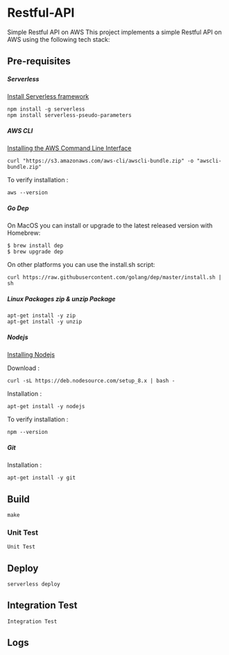 # Restful-API
Simple Restful API on AWS
This project implements a simple Restful API on AWS using the following tech stack:
## Pre-requisites
##### Serverless
[Install Serverless framework](https://serverless.com/framework/docs/providers/aws/guide/quick-start/)
```
npm install -g serverless
npm install serverless-pseudo-parameters
```
##### AWS CLI
[Installing the AWS Command Line Interface](https://docs.aws.amazon.com/cli/latest/userguide/installing.html)
```
curl "https://s3.amazonaws.com/aws-cli/awscli-bundle.zip" -o "awscli-bundle.zip"
```
To verify installation :
```
aws --version
```
##### Go Dep
On MacOS you can install or upgrade to the latest released version with Homebrew:
```
$ brew install dep
$ brew upgrade dep
```
On other platforms you can use the install.sh script:
```
curl https://raw.githubusercontent.com/golang/dep/master/install.sh | sh
```
##### Linux Packages zip & unzip Package
```
apt-get install -y zip
apt-get install -y unzip
```
##### Nodejs
[Installing Nodejs ](https://nodejs.org/en/)

Download :
```
curl -sL https://deb.nodesource.com/setup_8.x | bash -
```
Installation :
```
apt-get install -y nodejs
```
To verify installation :
```
npm --version
```

##### Git
Installation :
```
apt-get install -y git
```
## Build
    make
### Unit Test
    Unit Test
## Deploy
    serverless deploy

## Integration Test
    Integration Test
## Logs
